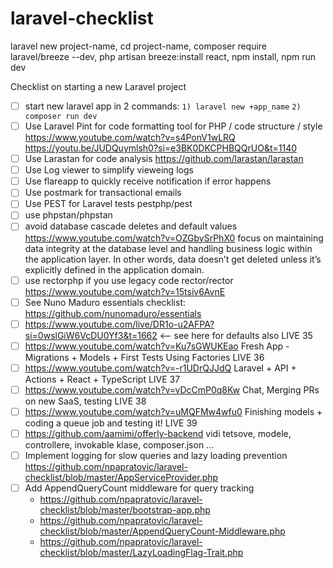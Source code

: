 # laravel-checklist

laravel new project-name, cd project-name, composer require laravel/breeze --dev, php artisan breeze:install react, npm install, npm run dev


Checklist on starting a new Laravel project

- [ ] start new laravel app in 2 commands: `1) laravel new +app_name` `2) composer run dev`
- [ ] Use Laravel Pint for code  formatting tool for PHP / code structure / style https://www.youtube.com/watch?v=s4PonV1wLRQ  https://youtu.be/JUDQuymlsh0?si=e3BK0DKCPHBQQrUO&t=1140  
- [ ] Use Larastan for code analysis https://github.com/larastan/larastan
- [ ] Use Log viewer to simplify vieweing logs
- [ ] Use flareapp to quickly receive notification if error happens
- [ ] Use postmark for transactional emails
- [ ] Use PEST for Laravel tests pestphp/pest
- [ ] use phpstan/phpstan
- [ ] avoid database cascade deletes and default values https://www.youtube.com/watch?v=OZGbySrPhX0  focus on maintaining data integrity at the database level and handling business logic within the application layer. In other words, data doesn’t get deleted unless it’s explicitly defined in the application domain. 
- [ ] use rectorphp if you use legacy code rector/rector https://www.youtube.com/watch?v=15tsiv6AvnE 
- [ ] See Nuno Maduro essentials checklist: https://github.com/nunomaduro/essentials
- [ ] https://www.youtube.com/live/DR1o-u2AFPA?si=0wslGiW6VcDU0Yf3&t=1662  <-- see here for defaults also LIVE 35
- [ ] https://www.youtube.com/watch?v=Ku7sGWUKEao Fresh App - Migrations + Models + First Tests Using Factories LIVE 36
- [ ] https://www.youtube.com/watch?v=-r1UDrQJJdQ Laravel + API + Actions + React + TypeScript LIVE 37
- [ ] https://www.youtube.com/watch?v=vDcCmP0q8Kw Chat, Merging PRs on new SaaS, testing LIVE 38
- [ ] https://www.youtube.com/watch?v=uMQFMw4wfu0 Finishing models + coding a queue job and testing it! LIVE 39
- [ ] https://github.com/aamimi/offerly-backend vidi tetsove, modele, controllere, invokable klase, composer.json ...
- [ ] Implement logging for slow queries and lazy loading prevention https://github.com/npapratovic/laravel-checklist/blob/master/AppServiceProvider.php
- [ ] Add AppendQueryCount middleware for query tracking
   - https://github.com/npapratovic/laravel-checklist/blob/master/bootstrap-app.php
   - https://github.com/npapratovic/laravel-checklist/blob/master/AppendQueryCount-Middleware.php 
   - https://github.com/npapratovic/laravel-checklist/blob/master/LazyLoadingFlag-Trait.php
 
